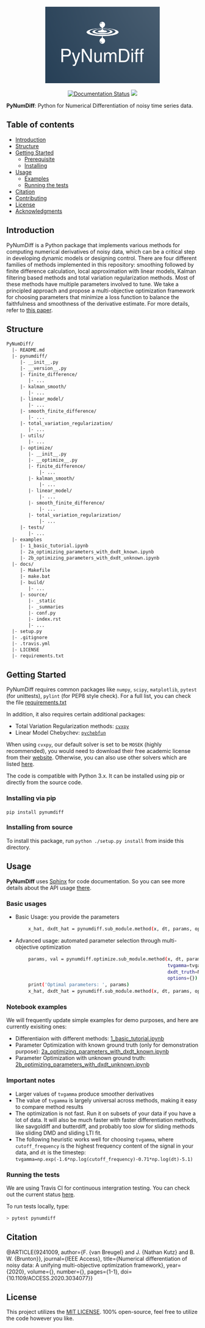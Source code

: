 <p align="center">
  <a href="https://pynumdiff.readthedocs.io/en/latest/" target="_blank" >
    <img alt="Python for Numerical Differentiation of noisy time series data" src="docs/source/_static/logo_PyNumDiff.png" width="300" height="200" />
  </a>
</p>

<p align="center">
    <a href='https://pynumdiff.readthedocs.io/en/latest/?badge=latest'>
        <img src='https://readthedocs.org/projects/pynumdiff/badge/?version=latest' alt='Documentation Status' /></a>
    <a href="#travis" alt="Travis Build Status">
        <img src="https://travis-ci.com/luckystarufo/PyNumDiff.svg?branch=upgrade"/></a>
</p>


**PyNumDiff**: Python for Numerical Differentiation of noisy time series data.

## Table of contents
* [Introduction](#introduction)
* [Structure](#structure)
* [Getting Started](#getting-started)
    * [Prerequisite](#prerequisite)
    * [Installing](#installing)
* [Usage](#usage)
    * [Examples](#examples)
    * [Running the tests](#running-the-tests)
* [Citation](#citation)
* [Contributing](#contributing)
* [License](#license)
* [Acknowledgments](#acknowledgments)

## Introduction

PyNumDiff is a Python package that implements various methods for computing numerical derivatives of noisy data, which 
can be a critical step in developing dynamic models or designing control. There are four different families of methods 
implemented in this repository: smoothing followed by finite difference calculation, local approximation with linear 
models, Kalman filtering based methods and total variation regularization methods. Most of these methods have multiple
parameters involved to tune. We take a principled approach and propose a multi-objective optimization framework for 
choosing parameters that minimize a loss function to balance the faithfulness and smoothness of the derivative estimate.
For more details, refer to [this paper](https://doi.org/10.1109/ACCESS.2020.3034077).

## Structure

    PyNumDiff/
      |- README.md
      |- pynumdiff/
         |- __init__.py
         |- __version__.py
         |- finite_difference/
            |- ...
         |- kalman_smooth/
            |- ...
         |- linear_model/
            |- ...
         |- smooth_finite_difference/
            |- ...
         |- total_variation_regularization/
            |- ...
         |- utils/
            |- ...
         |- optimize/
            |- __init__.py
            |- __optimize__.py
            |- finite_difference/
                |- ...
            |- kalman_smooth/
                |- ...
            |- linear_model/
                |- ...
            |- smooth_finite_difference/
                |- ...
            |- total_variation_regularization/
                |- ...
         |- tests/
            |- ...
      |- examples
         |- 1_basic_tutorial.ipynb
         |- 2a_optimizing_parameters_with_dxdt_known.ipynb
         |- 2b_optimizing_parameters_with_dxdt_unknown.ipynb
      |- docs/
         |- Makefile
         |- make.bat
         |- build/
            |- ...
         |- source/
            |- _static
            |- _summaries
            |- conf.py
            |- index.rst
            |- ...
      |- setup.py
      |- .gitignore
      |- .travis.yml
      |- LICENSE
      |- requirements.txt


## Getting Started

PyNumDiff requires common packages like `numpy`, `scipy`, `matplotlib`, `pytest` (for unittests), `pylint` 
(for PEP8 style check). For a full list, you can check the file [requirements.txt](requirements.txt)

In addition, it also requires certain additional packages:
* Total Variation Regularization methods: [`cvxpy`](http://www.cvxpy.org/install/index.html)
* Linear Model Chebychev: [`pychebfun`](https://github.com/pychebfun/pychebfun/)

When using `cvxpy`, our default solver is set to be `MOSEK` (highly recommended), you would need to download their 
free academic license from their [website](https://www.mosek.com/products/academic-licenses/). Otherwise, you can also 
use other solvers which are listed [here](https://www.cvxpy.org/tutorial/advanced/index.html).

The code is compatible with Python 3.x. It can be installed using pip or directly from the source code.

### Installing via pip

`pip install pynumdiff`

### Installing from source

To install this package, run `python ./setup.py install` from inside this directory.


## Usage

**PyNumDiff** uses [Sphinx](http://www.sphinx-doc.org/en/stable/) for code documentation.
So you can see more details about the API usage [there](https://pysindy.readthedocs.io/en/latest/).

### Basic usages

* Basic Usage: you provide the parameters
```bash
        x_hat, dxdt_hat = pynumdiff.sub_module.method(x, dt, params, options)     
```
* Advanced usage: automated parameter selection through multi-objective optimization
```bash
        params, val = pynumdiff.optimize.sub_module.method(x, dt, params=None, 
                                                           tvgamma=tvgamma, # hyperparameter
                                                           dxdt_truth=None, # no ground truth data
                                                           options={})
        print('Optimal parameters: ', params)
        x_hat, dxdt_hat = pynumdiff.sub_module.method(x, dt, params, options={'smooth': True})`
```

### Notebook examples

We will frequently update simple examples for demo purposes, and here are currently exisiting ones:
* Differentiaion with different methods: [1_basic_tutorial.ipynb](examples/1_basic_tutorial.ipynb)
* Parameter Optimization with known ground truth (only for demonstration purpose):  [2a_optimizing_parameters_with_dxdt_known.ipynb](examples/2a_optimizing_parameters_with_dxdt_known.ipynb)
* Parameter Optimization with unknown ground truth:  [2b_optimizing_parameters_with_dxdt_unknown.ipynb](./examples/2b_optimizing_parameters_with_dxdt_unknown.ipynb)


### Important notes

* Larger values of `tvgamma` produce smoother derivatives
* The value of `tvgamma` is largely universal across methods, making it easy to compare method results
* The optimization is not fast. Run it on subsets of your data if you have a lot of data. It will also be much faster with faster differentiation methods, like savgoldiff and butterdiff, and probably too slow for sliding methods like sliding DMD and sliding LTI fit. 
* The following heuristic works well for choosing `tvgamma`, where `cutoff_frequency` is the highest frequency content of the signal in your data, and `dt` is the timestep: `tvgamma=np.exp(-1.6*np.log(cutoff_frequency)-0.71*np.log(dt)-5.1)`


### Running the tests

We are using Travis CI for continuous intergration testing. You can check out the current status 
[here](https://travis-ci.com/github/luckystarufo/PyNumDiff).

To run tests locally, type:
```bash
> pytest pynumdiff
```


## Citation

@ARTICLE{9241009, author={F. {van Breugel} and J. {Nathan Kutz} and B. W. {Brunton}}, journal={IEEE Access}, title={Numerical differentiation of noisy data: A unifying multi-objective optimization framework}, year={2020}, volume={}, number={}, pages={1-1}, doi={10.1109/ACCESS.2020.3034077}}


## License
This project utilizes the [MIT LICENSE](LICENSE).
100% open-source, feel free to utilize the code however you like. 